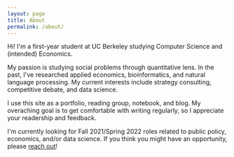```yaml
---
layout: page
title: About
permalink: /about/
---
```


Hi! I'm a first-year student at UC Berkeley studying Computer Science and (intended) Economics.

My passion is studying social problems through quantitative lens. In the past, I've researched applied economics, bioinformatics, and natural language processing. My current interests include strategy consulting, competitive debate, and data science.

I use this site as a portfolio, reading group, notebook, and blog. My overaching goal is to get comfortable with writing regularly, so I appreciate your readership and feedback.

I'm currently looking for Fall 2021/Spring 2022 roles related to public policy, economics, and/or data science. If you think you might have an opportunity, please [reach out](mailto:petez@berkeley.edu)!
